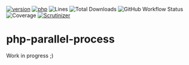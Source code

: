 [![version](https://img.shields.io/badge/version-0.0.1-success.svg)](https://github.com/steevanb/php-typed-array/tree/0.0.1)
[![php](https://img.shields.io/badge/php-^7.4||^8.0-blue.svg)](https://php.net)
![Lines](https://img.shields.io/badge/code%20lines-2189-success.svg)
![Total Downloads](https://poser.pugx.org/steevanb/php-parallel-processes/downloads)
![GitHub Workflow Status](https://img.shields.io/github/workflow/status/steevanb/php-parallel-processes/CI)
![Coverage](https://img.shields.io/badge/coverage-14%-success.svg)
[![Scrutinizer](https://scrutinizer-ci.com/g/steevanb/php-parallel-processes/badges/quality-score.png?t=0.0.1)](https://scrutinizer-ci.com/g/steevanb/php-parallel-processes)

# php-parallel-process

Work in progress ;)
